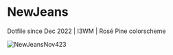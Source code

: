 # NewJeans
Dotfile since Dec 2022 | I3WM | Rosé Pine colorscheme

![NewJeansNov423](https://github.com/ahloiscreamo/NewJeans/assets/9318372/b36927a5-84dc-4822-9f0e-f3d6cbb27209)
